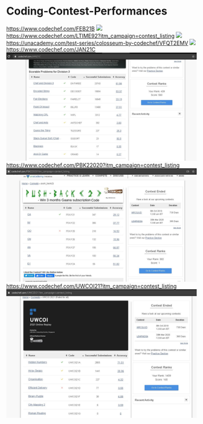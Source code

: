 # Coding-Contest-Performances
https://www.codechef.com/FEB21B
<img src=https://github.com/pjdurden/codechef-solutions-contests-performances/blob/master/febchallenge.png>
https://www.codechef.com/LTIME92?itm_campaign=contest_listing
<img src=https://github.com/pjdurden/codechef-solutions-contests-performances/blob/master/janlunchtime.png>
https://unacademy.com/test-series/colosseum-by-codechef/VFQT2EMV
<img src=https://github.com/pjdurden/codechef-solutions-contests-performances/blob/master/colosseum%201.png>
https://www.codechef.com/JAN21C
<img src=JAN21C.JPG>
https://www.codechef.com/PBK22020?itm_campaign=contest_listing
<img src=push_back(2).JPG>
https://www.codechef.com/UWCOI21?itm_campaign=contest_listing
<img src=UWCOI.JPG>


